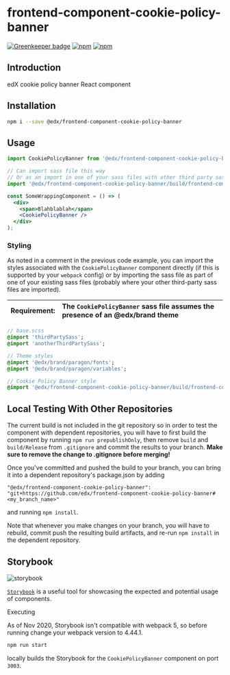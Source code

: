 # frontend-component-cookie-policy-banner

[![Greenkeeper badge](https://badges.greenkeeper.io/edx/frontend-component-cookie-policy-banner.svg)](https://greenkeeper.io/)
[![npm](https://img.shields.io/npm/v/@edx/frontend-component-cookie-policy-banner.svg)](https://www.npmjs.com/package/@edx/frontend-component-cookie-policy-banner)
[![npm](https://img.shields.io/npm/dt/@edx/frontend-component-cookie-policy-banner.svg)](https://www.npmjs.com/package/@edx/frontend-component-cookie-policy-banner)

## Introduction

edX cookie policy banner React component

## Installation

```bash
npm i --save @edx/frontend-component-cookie-policy-banner
```

## Usage

```jsx
import CookiePolicyBanner from '@edx/frontend-component-cookie-policy-banner';

// Can import sass file this way
// Or as an import in one of your sass files with other third party sass files
import '@edx/frontend-component-cookie-policy-banner/build/frontend-component-cookie-policy-banner.scss';

const SomeWrappingComponent = () => (
  <div>
    <span>Blahblablah</span>
    <CookiePolicyBanner />
  </div>
);
```

### Styling

As noted in a comment in the previous code example, you can import the styles associated with the `CookiePolicyBanner` component directly (if this is supported by your `webpack` config) or by importing the sass file as part of one of your existing sass files (probably where your other third-party sass files are imported).


Requirement: | The `CookiePolicyBanner` sass file assumes the presence of an @edx/brand theme
:---: | :---

```sass
// base.scss
@import 'thirdPartySass';
@import 'anotherThirdPartySass';

// Theme styles
@import '@edx/brand/paragon/fonts';
@import '@edx/brand/paragon/variables';

// Cookie Policy Banner style
@import '@edx/frontend-component-cookie-policy-banner/build/frontend-component-cookie-policy-banner';
```
## Local Testing With Other Repositories
The current build is not included in the git repository so in order to test the component with dependent repositories, you will have to first build the component by running `npm run prepublishOnly`, then remove `build` and `build/Release` from `.gitignore` and commit the results to your branch. **Make sure to remove the change to .gitignore before merging!**

Once you've committed and pushed the build to your branch, you can bring it into a dependent repository's package.json by adding
```
"@edx/frontend-component-cookie-policy-banner": "git+https://github.com/edx/frontend-component-cookie-policy-banner#<my_branch_name>"
```
and running `npm install`.

Note that whenever you make changes on your branch, you will have to rebuild, commit push the resulting build artifacts, and re-run `npm install` in the dependent repository.

## Storybook

![storybook](https://imgur.com/mZct2v5.png)

[`Storybook`](https://github.com/storybooks/storybook) is a useful tool for showcasing the expected and potential usage of components.

Executing

As of Nov 2020, Storybook isn't compatible with webpack 5, so before running change your webpack version to 4.44.1.

```bash
npm run start
```

locally builds the Storybook for the `CookiePolicyBanner` component on port `3003`.
